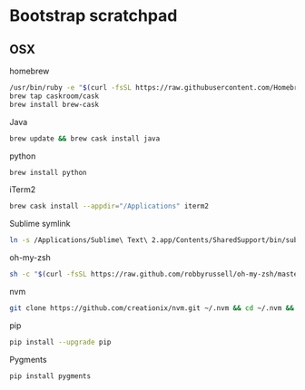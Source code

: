 # Bootstrap scratchpad

## OSX
homebrew
```bash
/usr/bin/ruby -e "$(curl -fsSL https://raw.githubusercontent.com/Homebrew/install/master/install)"
brew tap caskroom/cask
brew install brew-cask
```
Java
```bash
brew update && brew cask install java
```

python
```bash
brew install python
```

iTerm2
```bash
brew cask install --appdir="/Applications" iterm2
```

Sublime symlink
```bash
ln -s /Applications/Sublime\ Text\ 2.app/Contents/SharedSupport/bin/subl ~/bin/subl
```

oh-my-zsh
```bash
sh -c "$(curl -fsSL https://raw.github.com/robbyrussell/oh-my-zsh/master/tools/install.sh)"
```

nvm
```bash
git clone https://github.com/creationix/nvm.git ~/.nvm && cd ~/.nvm && git checkout `git describe --abbrev=0 --tags`
```

pip
```bash
pip install --upgrade pip
```

Pygments
```bash
pip install pygments
```
